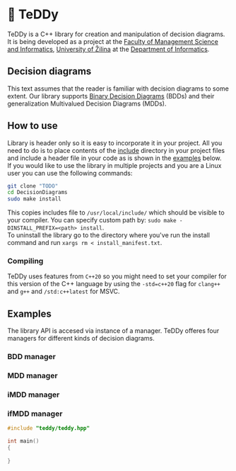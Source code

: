 # 🧸 TeDDy

TeDDy is a C++ library for creation and manipulation of decision diagrams. It is being developed as a project at the [Faculty of Management Science and Informatics](https://www.fri.uniza.sk/en/), [University of Žilina](https://www.uniza.sk/index.php/en/) at the [Department of Informatics](https://ki.fri.uniza.sk/).

## Decision diagrams
This text assumes that the reader is familiar with decision diagrams to some extent. Our library supports [Binary Decision Diagrams](https://en.wikipedia.org/wiki/Binary_decision_diagram) (BDDs) and their generalization Multivalued Decision Diagrams (MDDs).

## How to use
Library is header only so it is easy to incorporate it in your project. All you need to do is to place contents of the [include](./include/) directory in your project files and include a header file in your code as is shown in the [examples](#Examples) below.  
If you would like to use the library in multiple projects and you are a Linux user you can use the following commands:
```bash
git clone "TODO"
cd DecisionDiagrams
sudo make install
```
This copies includes file to `/usr/local/include/` which should be visible to your compiler. You can specify custom path by: `sudo make -DINSTALL_PREFIX=<path> install`.  
To uninstall the library go to the directory where you've run the install command and run `xargs rm < install_manifest.txt`.

### Compiling
TeDDy uses features from `C++20` so you might need to set your compiler for this version of the C++ language by using the `-std=c++20` flag for `clang++` and `g++` and `/std:c++latest` for MSVC.

## Examples
The library API is accesed via instance of a manager. TeDDy offeres four managers for different kinds of decision diagrams.
### BDD manager
### MDD manager
### iMDD manager
### ifMDD manager
```C++
#include "teddy/teddy.hpp"

int main()
{
    
}
```